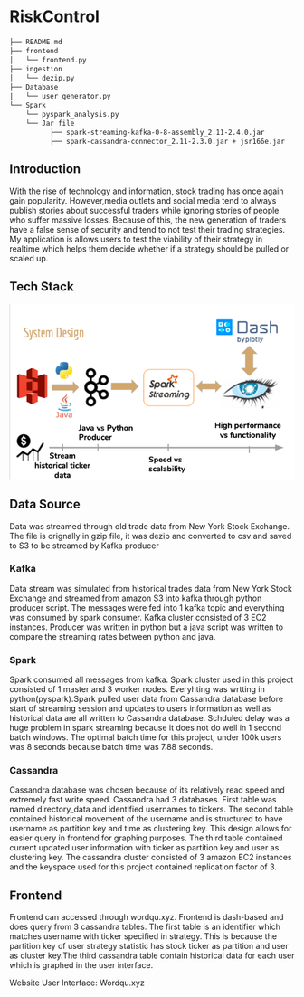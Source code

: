 # RiskControl
    ├── README.md
    ├── frontend
    │   └── frontend.py
    ├── ingestion
    │   └── dezip.py
    ├── Database
    |   └── user_generator.py
    └── Spark
        └── pyspark_analysis.py
        └── Jar file
              ├── spark-streaming-kafka-0-8-assembly_2.11-2.4.0.jar
              ├── spark-cassandra-connector_2.11-2.3.0.jar + jsr166e.jar
## Introduction

With the rise of technology and information, stock trading has once again gain popularity.
However,media outlets and social media tend to always publish stories about successful traders
while ignoring stories of people who suffer massive losses. Because of this, the new generation
of traders have a false sense of security and tend to not test their trading strategies. 
My application is allows users to test the viability of their strategy in realtime which helps them
decide whether if a strategy should be pulled or scaled up.
## Tech Stack
![pipeline](pipeline.png)

## Data Source 
Data was streamed through old trade data from New York Stock Exchange. The file is orignally in gzip file, it was dezip and converted to csv and saved to S3 to be streamed by Kafka producer
### Kafka
Data stream was simulated from historical trades data from New York Stock Exchange and streamed from 
amazon S3 into kafka through python producer script. The messages were fed into 1 kafka topic and everything
was consumed by spark consumer. Kafka cluster consisted of 3 EC2 instances. Producer was written in python but 
a java script was written to compare the streaming rates between python and java. 

### Spark
Spark consumed all messages from kafka. Spark cluster used in this project consisted of 1 master and 3 worker
nodes. Everyhting was wrtting in python(pyspark).Spark pulled user data from Cassandra database before start of 
streaming session and updates to users information as well as historical data are all written to Cassandra database.
Schduled delay was a huge problem in spark streaming because it does not do well in 1 second batch windows. The optimal 
batch time for this project, under 100k users was 8 seconds because batch time was 7.88 seconds. 

### Cassandra 
Cassandra database was chosen because of its relatively read speed and extremely fast write speed. Cassandra had 3 databases. First table was named directory_data and identified usernames to tickers. The second table contained historical movement of the username and is structured to have username as partition key and time as clustering key. This design allows for easier
query in frontend for graphing purposes. The third table contained current updated user information with ticker as partition key and user as clustering key. The cassandra cluster consisted of 3 amazon EC2 instances and the keyspace used for this project contained replication factor of 3. 

## Frontend 
Frontend can accessed through wordqu.xyz. Frontend is dash-based and does query from 3 cassandra tables. The first table is an identifier which matches username with ticker specified in strategy. This is because the partition key of user strategy statistic has stock ticker as partition and user as cluster key.The third cassandra table contain historical data for each user which is graphed in the user interface.

Website User Interface: Wordqu.xyz

